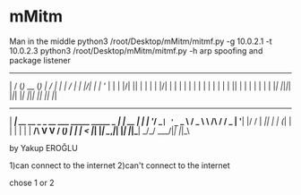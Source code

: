 # mMitm
Man in the middle
python3 /root/Desktop/mMitm/mitmf.py -g 10.0.2.1 -t 10.0.2.3
python3 /root/Desktop/mMitm/mitmf.py -h
arp spoofing and package listener

 __  __ _       _   __  __ ___ _____ __  __ 
|  \/  (_)_ __ (_) |  \/  |_ _|_   _|  \/  |
| |\/| | | '_ \| | | |\/| || |  | | | |\/| |
| |  | | | | | | | | |  | || |  | | | |  | |
|_|  |_|_|_| |_|_| |_|  |_|___| |_| |_|  |_|
                                            
 _____                                            _    
|  ___| __ __ _ _ __ ___   _____      _____  _ __| | __
| |_ | '__/ _` | '_ ` _ \ / _ \ \ /\ / / _ \| '__| |/ /
|  _|| | | (_| | | | | | |  __/\ V  V / (_) | |  |   < 
|_|  |_|  \__,_|_| |_| |_|\___| \_/\_/ \___/|_|  |_|\_\
                                                       
by Yakup EROĞLU

1)can connect to the internet
2)can't connect to the internet

>>>



chose 1 or 2









